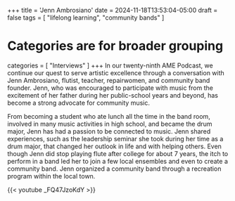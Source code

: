 +++
title = 'Jenn Ambrosiano'
date = 2024-11-18T13:53:04-05:00
draft = false
tags = [
    "lifelong learning",
    "community bands"
]

# Categories are for broader grouping
categories = [
    "Interviews"
]
+++
In our twenty-ninth AME Podcast, we continue our quest to serve artistic excellence through a conversation with Jenn Ambrosiano, flutist, teacher, repairwomen, and community band founder.  Jenn, who was encouraged to participate with music from the excitement of her father during her public-school years and beyond, has become a strong advocate for community music.  

<!--more-->

From becoming a student who ate lunch all the time in the band room, involved in many music activities in high school, and became the drum major, Jenn has had a passion to be connected to music.  Jenn shared experiences, such as the leadership seminar she took during her time as a drum major, that changed her outlook in life and with helping others.  Even though Jenn did stop playing flute after college for about 7 years, the itch to perform in a band led her to join a few local ensembles and even to create a community band.  Jenn organized a community band through a recreation program within the local town.

{{< youtube _FQ47JzoKdY >}}

